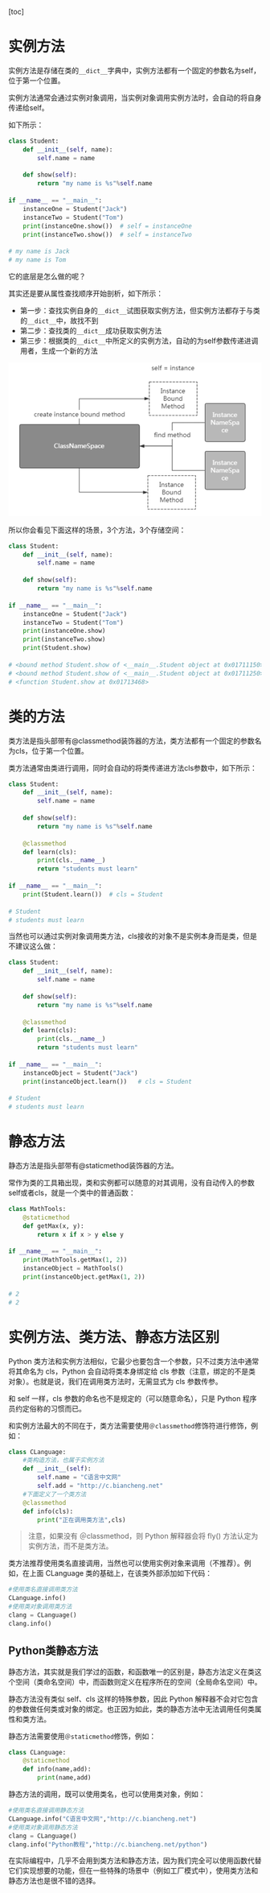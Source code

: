 [toc]

# 实例方法

实例方法是存储在类的`__dict__`字典中，实例方法都有一个固定的参数名为self，位于第一个位置。

实例方法通常会通过实例对象调用，当实例对象调用实例方法时，会自动的将自身传递给self。

如下所示：

```python
class Student:
    def __init__(self, name):
        self.name = name

    def show(self):
        return "my name is %s"%self.name

if __name__ == "__main__":
    instanceOne = Student("Jack")
    instanceTwo = Student("Tom")
    print(instanceOne.show())  # self = instanceOne
    print(instanceTwo.show())  # self = instanceTwo

# my name is Jack
# my name is Tom

```

它的底层是怎么做的呢？

其实还是要从属性查找顺序开始剖析，如下所示：

- 第一步：查找实例自身的`__dict__`试图获取实例方法，但实例方法都存于与类的`__dict__`中，故找不到
- 第二步：查找类的`__dict__`成功获取实例方法
- 第三步：根据类的`__dict__`中所定义的实例方法，自动的为self参数传递进调用者，生成一个新的方法

![image-20210605102443948](Python/01d37bacf802fb4f3e704844ebf4eeb6.png)

所以你会看见下面这样的场景，3个方法，3个存储空间：

```python
class Student:
    def __init__(self, name):
        self.name = name

    def show(self):
        return "my name is %s"%self.name

if __name__ == "__main__":
    instanceOne = Student("Jack")
    instanceTwo = Student("Tom")
    print(instanceOne.show)
    print(instanceTwo.show)
    print(Student.show)

# <bound method Student.show of <__main__.Student object at 0x01711150>>
# <bound method Student.show of <__main__.Student object at 0x01711250>>
# <function Student.show at 0x01713468>

```

# 类的方法

类方法是指头部带有@classmethod装饰器的方法，类方法都有一个固定的参数名为cls，位于第一个位置。

类方法通常由类进行调用，同时会自动的将类传递进方法cls参数中，如下所示：

```python
class Student:
    def __init__(self, name):
        self.name = name

    def show(self):
        return "my name is %s"%self.name

    @classmethod
    def learn(cls):
        print(cls.__name__)
        return "students must learn"

if __name__ == "__main__":
    print(Student.learn())  # cls = Student

# Student
# students must learn

```

当然也可以通过实例对象调用类方法，cls接收的对象不是实例本身而是类，但是不建议这么做：

```python
class Student:
    def __init__(self, name):
        self.name = name

    def show(self):
        return "my name is %s"%self.name

    @classmethod
    def learn(cls):
        print(cls.__name__)
        return "students must learn"

if __name__ == "__main__":
    instanceObject = Student("Jack")
    print(instanceObject.learn())   # cls = Student

# Student
# students must learn

```

# 静态方法

静态方法是指头部带有@staticmethod装饰器的方法。

常作为类的工具箱出现，类和实例都可以随意的对其调用，没有自动传入的参数self或者cls，就是一个类中的普通函数：

```python
class MathTools:
    @staticmethod
    def getMax(x, y):
        return x if x > y else y

if __name__ == "__main__":
    print(MathTools.getMax(1, 2))
    instanceObject = MathTools()
    print(instanceObject.getMax(1, 2))

# 2
# 2

```



# 实例方法、类方法、静态方法区别

Python 类方法和实例方法相似，它最少也要包含一个参数，只不过类方法中通常将其命名为 cls，Python 会自动将类本身绑定给 cls 参数（注意，绑定的不是类对象）。也就是说，我们在调用类方法时，无需显式为 cls 参数传参。

和 self 一样，cls 参数的命名也不是规定的（可以随意命名），只是 Python 程序员约定俗称的习惯而已。

和实例方法最大的不同在于，类方法需要使用`＠classmethod`修饰符进行修饰，例如：

```python
class CLanguage:
    #类构造方法，也属于实例方法
    def __init__(self):
        self.name = "C语言中文网"
        self.add = "http://c.biancheng.net"
    #下面定义了一个类方法
    @classmethod
    def info(cls):
        print("正在调用类方法",cls)
```

> 注意，如果没有 ＠classmethod，则 Python 解释器会将 fly() 方法认定为实例方法，而不是类方法。

类方法推荐使用类名直接调用，当然也可以使用实例对象来调用（不推荐）。例如，在上面 CLanguage 类的基础上，在该类外部添加如下代码：

```python
#使用类名直接调用类方法
CLanguage.info()
#使用类对象调用类方法
clang = CLanguage()
clang.info()
```

## Python类静态方法

静态方法，其实就是我们学过的函数，和函数唯一的区别是，静态方法定义在类这个空间（类命名空间）中，而函数则定义在程序所在的空间（全局命名空间）中。

静态方法没有类似 self、cls 这样的特殊参数，因此 Python 解释器不会对它包含的参数做任何类或对象的绑定。也正因为如此，类的静态方法中无法调用任何类属性和类方法。

静态方法需要使用`＠staticmethod`修饰，例如：

```python
class CLanguage:
    @staticmethod
    def info(name,add):
        print(name,add)
```

静态方法的调用，既可以使用类名，也可以使用类对象，例如：

```python
#使用类名直接调用静态方法
CLanguage.info("C语言中文网","http://c.biancheng.net")
#使用类对象调用静态方法
clang = CLanguage()
clang.info("Python教程","http://c.biancheng.net/python")
```

在实际编程中，几乎不会用到类方法和静态方法，因为我们完全可以使用函数代替它们实现想要的功能，但在一些特殊的场景中（例如工厂模式中），使用类方法和静态方法也是很不错的选择。